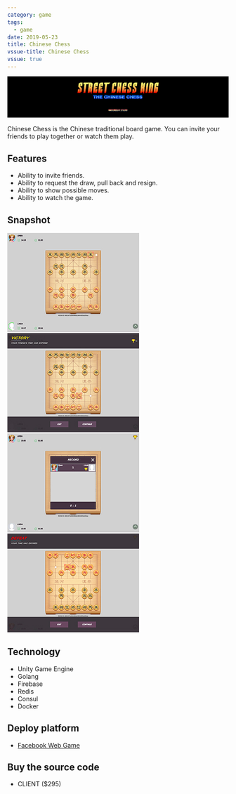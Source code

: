 ```yaml
---
category: game
tags:
  - game
date: 2019-05-23
title: Chinese Chess
vssue-title: Chinese Chess
vssue: true
---
```


![banner](/assets/chess/banner.jpg)

Chinese Chess is the Chinese traditional board game. You can invite your friends to play together or watch them play.

<!-- more -->

## Features

+ Ability to invite friends.
+ Ability to request the draw, pull back and resign.
+ Ability to show possible moves.
+ Ability to watch the game.

## Snapshot

![1](/assets/chess/chess1.jpg)
![2](/assets/chess/chess2.jpg)
![3](/assets/chess/chess3.jpg)
![4](/assets/chess/chess4.jpg)

## Technology

+ Unity Game Engine
+ Golang
+ Firebase
+ Redis
+ Consul
+ Docker

## Deploy platform

+ [Facebook Web Game](https://apps.facebook.com/456525235150360)

## Buy the source code

+ CLIENT ($295)